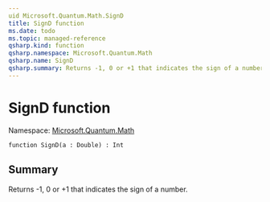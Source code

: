 ```yaml
---
uid Microsoft.Quantum.Math.SignD
title: SignD function
ms.date: todo
ms.topic: managed-reference
qsharp.kind: function
qsharp.namespace: Microsoft.Quantum.Math
qsharp.name: SignD
qsharp.summary: Returns -1, 0 or +1 that indicates the sign of a number.
---
```


# SignD function

Namespace: [Microsoft.Quantum.Math](xref:Microsoft.Quantum.Math)

```qsharp
function SignD(a : Double) : Int
```

## Summary
Returns -1, 0 or +1 that indicates the sign of a number.
